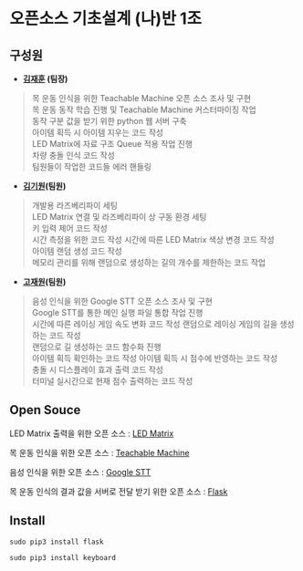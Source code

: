 # 오픈소스 기초설계 (나)반 1조 


## 구성원
- **[김재훈](https://github.com/zaehuun) (팀장)**   
> 목 운동 인식을 위한 Teachable Machine 오픈 소스 조사 및 구현   
목 운동 동작 학습 진행 및 Teachable Machine 커스터마이징 작업   
동작 구분 값을 받기 위한 python 웹 서버 구축   
아이템 획득 시 아이템 지우는 코드 작성   
LED Matrix에 자료 구조 Queue 적용 작업 진행   
차량 충돌 인식 코드 작성   
팀원들이 작업한 코드들 에러 핸들링

- **[김기원](https://github.com/justkiwon)(팀원)**
> 개발용 라즈베리파이 세팅   
LED Matrix 연결 및 라즈베리파이 상 구동 환경 세팅   
키 입력 제어 코드 작성   
시간 측정을 위한 코드 작성
시간에 따른 LED Matrix 색상 변경 코드 작성   
아이템 랜덤 생성 코드 작성   
메모리 관리를 위해 랜덤으로 생성하는 길의 개수를 제한하는 코드 작업   
 
- **[고재원](https://github.com/jaewon1778)(팀원)**
> 음성 인식을 위한 Google STT 오픈 소스 조사 및 구현   
Google STT를 통한 메인 실행 파일 통합 작업 진행   
시간에 따른 레이싱 게임 속도 변화 코드 작성
랜덤으로 레이싱 게임의 길을 생성하는 코드 작성   
랜덤으로 길 생성하는 코드 함수화 진행   
아이템 획득 확인하는 코드 작성
아이템 획득 시 점수에 반영하는 코드 작성   
충돌 시 디스플레이 효과 출력 코드 작성   
터미널 실시간으로 현재 점수 출력하는 코드 작성   

 

## Open Souce
LED Matrix 출력을 위한 오픈 소스 : [LED Matrix](https://learn.adafruit.com/connecting-a-16x32-rgb-led-matrix-panel-to-a-raspberry-pi/experimental-python-code)
   
목 운동 인식을 위한 오픈 소스 : [Teachable Machine](https://teachablemachine.withgoogle.com/)
  
음성 인식을 위한 오픈 소스 : [Google STT](https://cloud.google.com/speech-to-text/docs/?hl=ko)

목 운동 인식의 결과 값을 서버로 전달 받기 위한 오픈 소스 : [Flask](https://flask-docs-kr.readthedocs.io/ko/latest/)


## Install
 
```
sudo pip3 install flask
```
```
sudo pip3 install keyboard
```
